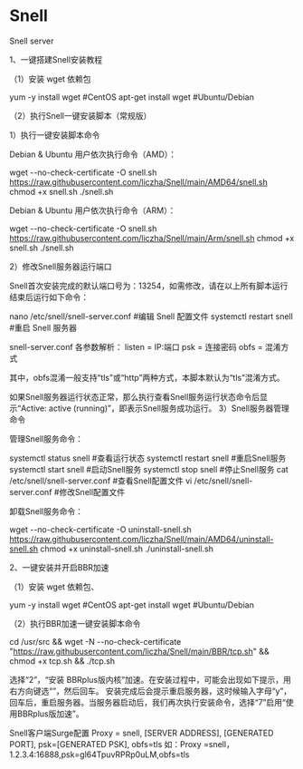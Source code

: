 # Snell
Snell server

1、一键搭建Snell安装教程

（1）安装 wget 依赖包

yum -y install wget #CentOS
apt-get install wget #Ubuntu/Debian

（2）执行Snell一键安装脚本（常规版）

1）执行一键安装脚本命令

Debian & Ubuntu 用户依次执行命令（AMD）：

wget --no-check-certificate -O snell.sh https://raw.githubusercontent.com/liczha/Snell/main/AMD64/snell.sh
chmod +x snell.sh
./snell.sh

Debian & Ubuntu 用户依次执行命令（ARM）：

wget --no-check-certificate -O snell.sh https://raw.githubusercontent.com/liczha/Snell/main/Arm/snell.sh
chmod +x snell.sh
./snell.sh

2）修改Snell服务器运行端口

Snell首次安装完成的默认端口号为：13254，如需修改，请在以上所有脚本运行结束后运行如下命令：

nano /etc/snell/snell-server.conf #编辑 Snell 配置文件 systemctl restart snell #重启 Snell 服务器

snell-server.conf 各参数解析： listen = IP:端口 psk = 连接密码 obfs = 混淆方式

其中，obfs混淆一般支持“tls”或“http”两种方式，本脚本默认为“tls”混淆方式。

如果Snell服务器运行状态正常，那么执行查看Snell服务运行状态命令后显示“Active: active (running)”，即表示Snell服务成功运行。 3）Snell服务器管理命令

管理Snell服务命令：

systemctl status snell #查看运行状态
systemctl restart snell #重启Snell服务
systemctl start snell #启动Snell服务
systemctl stop snell #停止Snell服务
cat /etc/snell/snell-server.conf #查看Snell配置文件
vi /etc/snell/snell-server.conf #修改Snell配置文件

卸载Snell服务命令：

wget --no-check-certificate -O uninstall-snell.sh https://raw.githubusercontent.com/liczha/Snell/main/AMD64/uninstall-snell.sh
chmod +x uninstall-snell.sh
./uninstall-snell.sh

2、一键安装并开启BBR加速

（1）安装 wget 依赖包、

yum -y install wget #CentOS
apt-get install wget #Ubuntu/Debian

（2）执行BBR加速一键安装脚本命令

cd /usr/src && wget -N --no-check-certificate "https://raw.githubusercontent.com/liczha/Snell/main/BBR/tcp.sh" && chmod +x tcp.sh && ./tcp.sh

选择“2”，“安装 BBRplus版内核”加速。在安装过程中，可能会出现如下提示，用右方向键选“”，然后回车。 安装完成后会提示重启服务器，这时候输入字母“y”，回车后，重启服务器。当服务器启动后，我们再次执行安装命令，选择“7”启用“使用BBRplus版加速”。

Snell客户端Surge配置 Proxy = snell, [SERVER ADDRESS], [GENERATED PORT], psk=[GENERATED PSK], obfs=tls
如：Proxy =snell，1.2.3.4:16888,psk=gl64TpuvRPRp0uLM,obfs=tls
